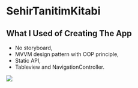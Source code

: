 # SehirTanitimKitabi

## What I Used of Creating The App
- No storyboard,
- MVVM design pattern with OOP principle,
- Static API,
- Tableview and NavigationController.

![](https://github.com/MutluClkn/SehirTanitimKitabi/blob/main/GIF/CityApp.gif)
